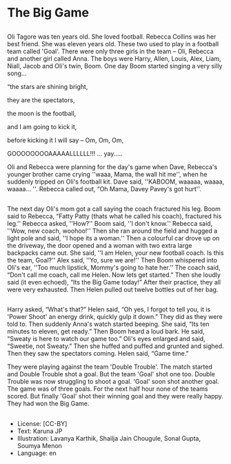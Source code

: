 # The Big Game

##
Oli Tagore was ten years old. She loved football. Rebecca Collins was her best friend. She was eleven years old. These two used to play in a football team called 'Goal'. There were only three girls in the team – Oli, Rebecca and another girl called Anna. The boys were Harry, Allen, Louis, Alex, Liam, Niall, Jacob and Oli's twin, Boom. One day Boom started singing a very silly song...

“the stars are shining bright,

they are the spectators,

the moon is the football,

and I am going to kick it,

before kicking it I will say – Om, Om, Om,

GOOOOOOOOAAAAALLLLLL!!! ... yay.....

Oli and Rebecca were planning for the day's game when Dave, Rebecca's younger brother came crying ''waaa, Mama, the wall hit me'', when he suddenly tripped on Oli's football kit. Dave said, ''KABOOM, waaaaa, waaaa, waaaa... ''. Rebecca called out, “Oh Mama, Davey Pavey's got hurt''.

##
The next day Oli's mom got a call saying the coach fractured his leg. Boom said to Rebecca, “Fatty Patty (thats what he called his coach), fractured his leg.'' Rebecca asked, ''How?'' Boom said, ''I don't know.'' Rebecca said, ''Wow, new coach, woohoo!'' Then she ran around the field and hugged a light pole and said, ''I hope its a woman.'' Then a colourful car drove up on the driveway, the door opened and a woman with two extra large backpacks came out. She said, ''I am Helen, your new football coach. Is this the team, Goal?'' Alex said, ''Yo, sure we are!'' Then Boom whispered into Oli's ear, ''Too much lipstick, Mommy's going to hate her.'' The coach said, “Don't call me coach, call me Helen. Now lets get started.” Then she loudly said (it even echoed), “Its the Big Game today!” After their practice, they all were very exhausted. Then Helen pulled out twelve bottles out of her bag.

##
Harry asked, “What's that?” Helen said, “Oh yes, I forgot to tell you, it is 'Power Shoot' an energy drink, quickly gulp it down.” They did as they were told to. Then suddenly Anna's watch started beeping. She said, “Its ten minutes to eleven, get ready.” Then Boom heard a loud bark. He said, “Sweaty is here to watch our game too.” Oli's eyes enlarged and said, “Sweetie, not Sweaty.” Then she huffed and puffed and grunted and sighed. Then they saw the spectators coming. Helen said, “Game time.”

They were playing against the team 'Double Trouble'. The match started and Double Trouble shot a goal. But the team 'Goal' shot one too. Double Trouble was now struggling to shoot a goal. 'Goal' soon shot another goal. The game was of three goals. For the next half hour none of the teams scored. But finally 'Goal' shot their winning goal and they were really happy. They had won the Big Game.

##
* License: [CC-BY]
* Text: Karuna JP
* Illustration: Lavanya Karthik, Shailja Jain Chougule, Sonal Gupta, Soumya Menon
* Language: en
